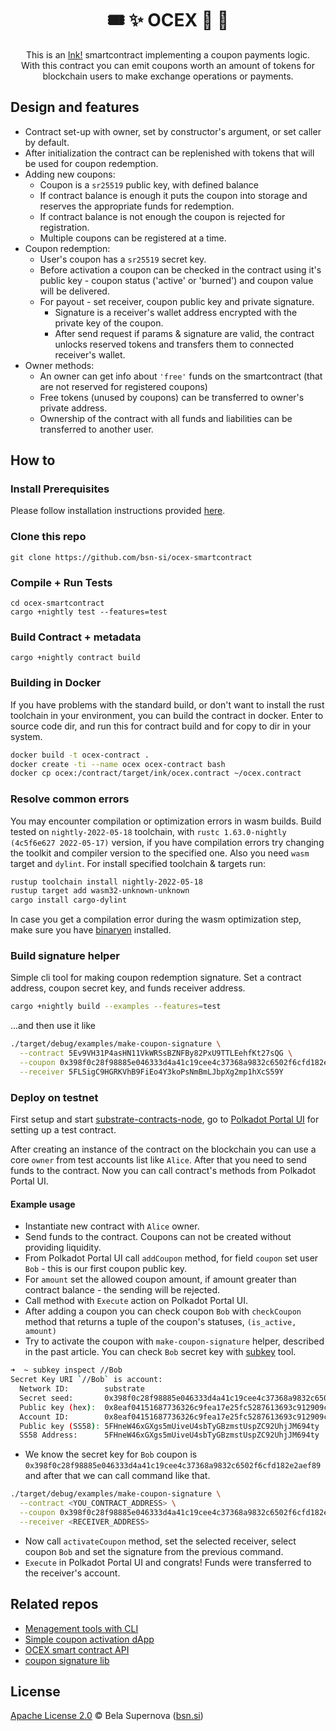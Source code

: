 <h1 align="center">
    🎟️ ✨ OCEX 🎁 👛
</h1>

<p align="center">
This is an  <a href="https://github.com/paritytech/ink">Ink!</a> smartcontract implementing a coupon payments logic. <br>
With this contract you can emit coupons worth an amount of tokens for blockchain users to make exchange operations or payments.
</p>

## Design and features
* Contract set-up with owner, set by constructor's argument, or set caller by default.
* After initialization the contract can be replenished with tokens that will be used for coupon redemption.
* Adding new coupons:
  * Coupon is a `sr25519` public key, with defined balance
  * If contract balance is enough it puts the coupon into storage and reserves the appropriate funds for redemption.
  * If contract balance is not enough the coupon is rejected for registration.
  * Multiple coupons can be registered at a time.
* Coupon redemption:
  * User's coupon has a `sr25519` secret key.
  * Before activation a coupon can be checked in the contract using it's public key - coupon status ('active' or 'burned') and coupon value will be delivered.
  * For payout - set receiver, coupon public key and private signature.
    * Signature is a receiver's wallet address encrypted with the private key of the coupon.
    * After send request if params & signature are valid, the contract unlocks reserved tokens and transfers them to connected receiver's wallet.
* Owner methods:
  * An owner can get info about `'free'` funds on the smartcontract (that are not reserved for registered coupons)
  * Free tokens (unused by coupons) can be transferred to owner's private address.
  * Ownership of the contract with all funds and liabilities can be transferred to another user.

## How to
### Install Prerequisites
Please follow installation instructions provided [here](https://docs.substrate.io/tutorials/v3/ink-workshop/pt1/#prerequisites).

### Clone this repo
```
git clone https://github.com/bsn-si/ocex-smartcontract
```

### Compile + Run Tests
```
cd ocex-smartcontract
cargo +nightly test --features=test
```

### Build Contract + metadata
```
cargo +nightly contract build
```

### Building in Docker
If you have problems with the standard build, or don't want to install the rust toolchain in your environment, you can build the contract in docker. Enter to source code dir, and run this for contract build and for copy to dir in your system.

``` bash
docker build -t ocex-contract .
docker create -ti --name ocex ocex-contract bash
docker cp ocex:/contract/target/ink/ocex.contract ~/ocex.contract
```

### Resolve common errors
You may encounter compilation or optimization errors in wasm builds.
Build tested on `nightly-2022-05-18` toolchain, with `rustc 1.63.0-nightly (4c5f6e627 2022-05-17)` version, if you have compilation errors try changing the toolkit and compiler version to the specified one. Also you need `wasm` target and `dylint`. For install specified toolchain & targets run:

``` bash
rustup toolchain install nightly-2022-05-18
rustup target add wasm32-unknown-unknown
cargo install cargo-dylint
```

In case you get a compilation error during the wasm optimization step, make sure you have [binaryen](https://github.com/WebAssembly/binaryen) installed.

### Build signature helper
Simple cli tool for making coupon redemption signature. Set a contract address, coupon secret key, and funds receiver address. 
```bash
cargo +nightly build --examples --features=test
```
...and then use it like
```bash
./target/debug/examples/make-coupon-signature \
  --contract 5Ev9VH31P4asHN11VkWRSsBZNFBy82PxU9TTLEehfKt27sQG \
  --coupon 0x398f0c28f98885e046333d4a41c19cee4c37368a9832c6502f6cfd182e2aef89 \
  --receiver 5FLSigC9HGRKVhB9FiEo4Y3koPsNmBmLJbpXg2mp1hXcS59Y
```

### Deploy on testnet
First setup and start [substrate-contracts-node](https://github.com/paritytech/substrate-contracts-node), go to [Polkadot Portal UI](https://polkadot.js.org/apps/#/contracts) for setting up a test contract.

After creating an instance of the contract on the blockchain you can use a core `owner` from test accounts list like `Alice`.
After that you need to send funds to the contract. Now you can call contract's methods from Polkadot Portal UI.

#### Example usage
- Instantiate new contract with `Alice` owner.
- Send funds to the contract. Coupons can not be created without providing liquidity.
- From Polkadot Portal UI call `addCoupon` method, for field `coupon` set user `Bob` - this is our first coupon public key.
- For `amount` set the allowed coupon amount, if amount greater than contract balance - the sending will be rejected.
- Call method with `Execute` action on Polkadot Portal UI.
- After adding a coupon you can check coupon `Bob` with `checkCoupon` method that returns a tuple of the coupon's statuses, `(is_active, amount)` 
- Try to activate the coupon with `make-coupon-signature` helper, described in the past article. You can check `Bob` secret key with [subkey](https://docs.substrate.io/v3/tools/subkey/) tool.
```bash
➜  ~ subkey inspect //Bob
Secret Key URI `//Bob` is account:
  Network ID:        substrate 
  Secret seed:       0x398f0c28f98885e046333d4a41c19cee4c37368a9832c6502f6cfd182e2aef89
  Public key (hex):  0x8eaf04151687736326c9fea17e25fc5287613693c912909cb226aa4794f26a48
  Account ID:        0x8eaf04151687736326c9fea17e25fc5287613693c912909cb226aa4794f26a48
  Public key (SS58): 5FHneW46xGXgs5mUiveU4sbTyGBzmstUspZC92UhjJM694ty
  SS58 Address:      5FHneW46xGXgs5mUiveU4sbTyGBzmstUspZC92UhjJM694ty
```
- We know the secret key for `Bob` coupon is `0x398f0c28f98885e046333d4a41c19cee4c37368a9832c6502f6cfd182e2aef89` and after that we can call command like that.
```bash
./target/debug/examples/make-coupon-signature \
  --contract <YOU_CONTRACT_ADDRESS> \
  --coupon 0x398f0c28f98885e046333d4a41c19cee4c37368a9832c6502f6cfd182e2aef89 \
  --receiver <RECEIVER_ADDRESS>
```
- Now call `activateCoupon` method, set the selected receiver, select coupon `Bob` and set the signature from the previous command.
- `Execute` in Polkadot Portal UI and congrats! Funds were transferred to the receiver's account.

## Related repos
- [Menagement tools with CLI](https://github.com/bsn-si/ocex-cli)
- [Simple coupon activation dApp](https://github.com/bsn-si/ocex-activation)
- [OCEX smart contract API](https://github.com/bsn-si/ocex-api)
- [coupon signature lib](https://github.com/bsn-si/ocex-coupon-signature)

## License

[Apache License 2.0](https://github.com/bsn-si/ocex-smartcontract/blob/main/LICENSE) © Bela Supernova ([bsn.si](https://bsn.si))
